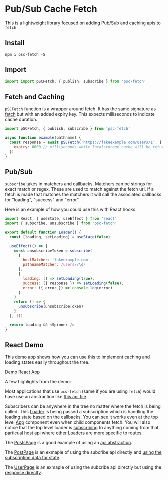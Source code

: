 # Pub/Sub Cache Fetch

This is a lightweight library focused on adding Pub/Sub and caching apis to `fetch`

## Install

`npm i psc-fetch -S`

## Import

```javascript
import import pSCFetch, { publish, subscribe } from 'psc-fetch'
```

## Fetch and Caching

`pSCFetch` function is a wrapper around fetch. It has the same signature as [fetch](https://developer.mozilla.org/en-US/docs/Web/API/Fetch_API/Using_Fetch) but with an added expiry key. This expects milliseconds to indicate cache duration.

```javascript
import pSCFetch, { publish, subscribe } from 'psc-fetch'

async function example(pathname) {
  const response = await pSCFetch('https://fakeexample.com/users/1', {
    expiry: 6000 // milliseconds while localstorage cache will be returned instead of new fetch
  })
}
```

## Pub/Sub

`subscribe` takes in matchers and callbacks. Matchers can be strings for exact match or regex. These are used to match against the fetch url. If a fetch is made that matches the matchers it will call the associated callbacks for "loading", "success" and "error".

Here is an example of how you could use this with React hooks.

```javascript
import React, { useState, useEffect } from 'react'
import { subscribe, unsubscribe } from 'psc-fetch'

export default function Loader() {
  const [loading, setLoading] = useState(false)

  useEffect(() => {
    const unsubscribeToken = subscribe(
      {
        hostMatcher: 'fakeexample.com',
        pathnameMatcher: /users\/\d/
      },
      {
        loading: () => setLoading(true),
        success: ({ response }) => setLoading(false),
        error: ({ error }) => console.log(error)
      }
    )
    return () => {
      unsubscribe(unsubscribeToken)
    }
  }, [])

  return loading && <Spinner />
}
```

## React Demo

This demo app shows how you can use this to implement caching and loading states easily throughout the tree.

[Demo React App](https://github.com/mfpiccolo/demo-psc-fetch)

A few highlights from the demo:

Most applications that use `pcs-fetch` (same if you are using `fetch`) would have use an abstraction like [this api file](https://github.com/mfpiccolo/demo-psc-fetch/blob/master/src/api.js).

Subscribers can be anywhere in the tree no matter where the fetch is being called. This [Loader](https://github.com/mfpiccolo/demo-psc-fetch/blob/master/src/Loader.js) is being passed a subscription which is handling the loading state based on the callbacks. You can see it works even at the top level [App](https://github.com/mfpiccolo/demo-psc-fetch/blob/master/src/App.js#L12) component even when child components fetch. You will also notice that the top level loader is [subscribing](https://github.com/mfpiccolo/demo-psc-fetch/blob/master/src/api.js#L7) to anything coming from that particual host api where [other Loaders](https://github.com/mfpiccolo/demo-psc-fetch/blob/master/src/PostsPage.js#L21) are more specific to routes.

The [PostsPage](https://github.com/mfpiccolo/demo-psc-fetch/blob/master/src/PostsPage.js) is a good example of using an [api abstraction](https://github.com/mfpiccolo/demo-psc-fetch/blob/master/src/api.js).

The [PostPage](https://github.com/mfpiccolo/demo-psc-fetch/blob/master/src/PostPage.js) is an exmaple of using the subcribe api directly and [using the subscription data for state](https://github.com/mfpiccolo/demo-psc-fetch/blob/master/src/PostPage.js#L17).

The [UserPage](https://github.com/mfpiccolo/demo-psc-fetch/blob/master/src/PostPage.js) is an exmaple of using the subcribe api directly but using the [response direclty](https://github.com/mfpiccolo/demo-psc-fetch/blob/master/src/UserPage.js).
